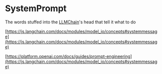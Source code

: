 # SystemPrompt

The words stuffed into the [LLMChain](LLMChain.md)'s head that tell it what to do

[https://js.langchain.com/docs/modules/model_io/concepts#systemmessage](https://js.langchain.com/docs/modules/model_io/concepts#systemmessage)

[https://platform.openai.com/docs/guides/prompt-engineering](https://js.langchain.com/docs/modules/model_io/concepts#systemmessage)